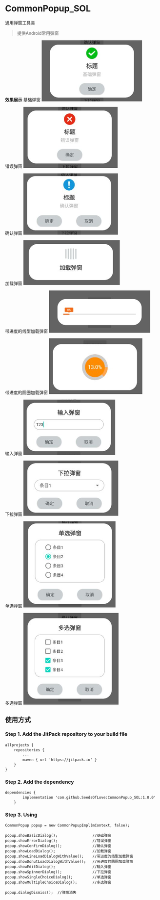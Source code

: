 # CommonPopup_SOL
通用弹窗工具类

>提供Android常用弹窗

**效果展示**
基础弹窗
![1.jpg](./img/1.jpg)

错误弹窗
![2.jpg](./img/2.jpg)

确认弹窗
![3.jpg](./img/3.jpg)

加载弹窗
![4.jpg](./img/4.jpg)

带进度的线型加载弹窗
![5.jpg](./img/5.jpg)

带进度的圆圈加载弹窗
![6.jpg](./img/6.jpg)

输入弹窗
![7.jpg](./img/7.jpg)

下拉弹窗
![8.jpg](./img/8.jpg)

单选弹窗
![9.jpg](./img/9.jpg)

多选弹窗
![10.jpg](./img/10.jpg)

## 使用方式
### Step 1. Add the JitPack repository to your build file
```
allprojects {
    repositories {
        ...
        maven { url 'https://jitpack.io' }
    }
}
```
### Step 2. Add the dependency
```
dependencies {
        implementation 'com.github.SeedsOfLove:CommonPopup_SOL:1.0.0'
	}
```
### Step 3. Using
```
CommonPopup popup = new CommonPopupImpl(mContext, false);

popup.showBasicDialog();				//基础弹窗
popup.showErrorDialog();				//错误弹窗
popup.showConfirmDialog();				//确认弹窗
popup.showLoadDialog();					//加载弹窗
popup.showLineLoadDialogWithValue();	//带进度的线型加载弹窗
popup.showDonutLoadDialogWithValue();	//带进度的圆圈加载弹窗
popup.showEditDialog();					//输入弹窗
popup.showSpinnerDialog();				//下拉弹窗
popup.showSingleChoiceDialog();			//单选弹窗
popup.showMultipleChoiceDialog();		//多选弹窗

popup.dialogDismiss();	//弹窗消失
```




















